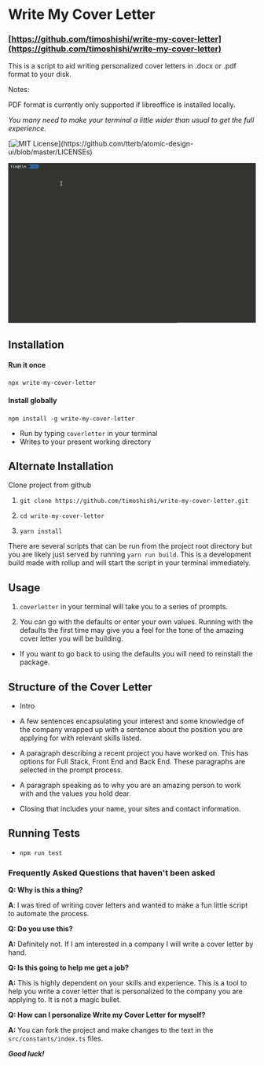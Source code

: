 # Write My Cover Letter

### [https://github.com/timoshishi/write-my-cover-letter](https://github.com/timoshishi/write-my-cover-letter)

This is a script to aid writing personalized cover letters in .docx or .pdf format to your disk.

Notes:

PDF format is currently only supported if libreoffice is installed locally.

_You many need to make your terminal a little wider than usual to get the full experience._

[![MIT License](https://img.shields.io/apm/l/atomic-design-ui.svg?)](https://github.com/tterb/atomic-design-ui/blob/master/LICENSEs)

![](cover_letter.gif)

## Installation

#### Run it once

`npx write-my-cover-letter`

#### Install globally

`npm install -g write-my-cover-letter`

- Run by typing `coverletter` in your terminal
- Writes to your present working directory

## Alternate Installation

Clone project from github

1. `git clone https://github.com/timoshishi/write-my-cover-letter.git`

2. `cd write-my-cover-letter`

3. `yarn install`

There are several scripts that can be run from the project root directory but you are likely just served by running
`yarn run build`. This is a development build made with rollup and will start the script in your terminal immediately.

## Usage

1. `coverletter` in your terminal will take you to a series of prompts.

2. You can go with the defaults or enter your own values. Running with the defaults the first time may give you a feel
   for the tone of the amazing cover letter you will be building.

- If you want to go back to using the defaults you will need to reinstall the package.

## Structure of the Cover Letter

- Intro
- A few sentences encapsulating your interest and some knowledge of the company wrapped up with a sentence about the
  position you are applying for with relevant skills listed.

- A paragraph describing a recent project you have worked on. This has options for Full Stack, Front End and Back End.
  These paragraphs are selected in the prompt process.

- A paragraph speaking as to why you are an amazing person to work with and the values you hold dear.

- Closing that includes your name, your sites and contact information.

## Running Tests

- `npm run test`

### Frequently Asked Questions that haven't been asked

**Q: Why is this a thing?**

**A**: I was tired of writing cover letters and wanted to make a fun little script to automate the process.

**Q: Do you use this?**

**A:** Definitely not. If I am interested in a company I will write a cover letter by hand.

**Q: Is this going to help me get a job?**

**A:** This is highly dependent on your skills and experience. This is a tool to help you write a cover letter that is
personalized to the company you are applying to. It is not a magic bullet.

**Q: How can I personalize Write my Cover Letter for myself?**

**A:** You can fork the project and make changes to the text in the `src/constants/index.ts` files.

**_Good luck!_**
